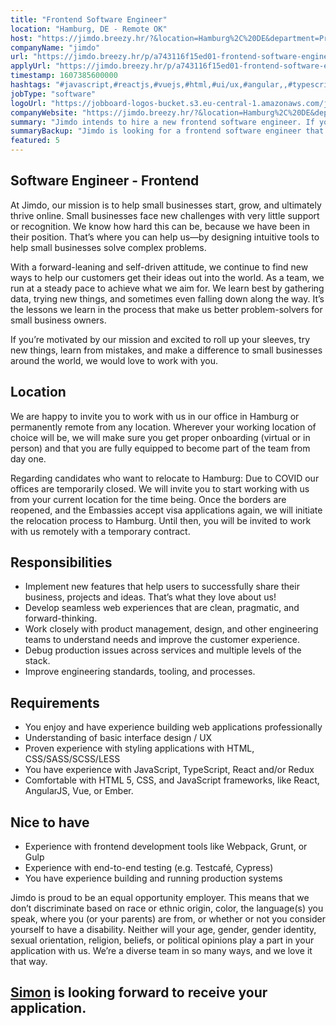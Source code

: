 ```yaml
---
title: "Frontend Software Engineer"
location: "Hamburg, DE - Remote OK"
host: "https://jimdo.breezy.hr/?&location=Hamburg%2C%20DE&department=Product%20%26%20Engineering#positions"
companyName: "jimdo"
url: "https://jimdo.breezy.hr/p/a743116f15ed01-frontend-software-engineer-m-f-d"
applyUrl: "https://jimdo.breezy.hr/p/a743116f15ed01-frontend-software-engineer-m-f-d/apply"
timestamp: 1607385600000
hashtags: "#javascript,#reactjs,#vuejs,#html,#ui/ux,#angular,,#typescript,#css,#management"
jobType: "software"
logoUrl: "https://jobboard-logos-bucket.s3.eu-central-1.amazonaws.com/jimdo"
companyWebsite: "https://jimdo.breezy.hr/?&location=Hamburg%2C%20DE&department=Product%20%26%20Engineering#positions"
summary: "Jimdo intends to hire a new frontend software engineer. If you have you enjoy and have experience building web applications professionally, consider applying."
summaryBackup: "Jimdo is looking for a frontend software engineer that has experience in: #javascript, #reactjs, #html."
featured: 5
---
```


## Software Engineer - Frontend

At Jimdo, our mission is to help small businesses start, grow, and ultimately thrive online. Small businesses face new challenges with very little support or recognition. We know how hard this can be, because we have been in their position. That’s where you can help us—by designing intuitive tools to help small businesses solve complex problems.

With a forward-leaning and self-driven attitude, we continue to find new ways to help our customers get their ideas out into the world. As a team, we run at a steady pace to achieve what we aim for. We learn best by gathering data, trying new things, and sometimes even falling down along the way. It’s the lessons we learn in the process that make us better problem-solvers for small business owners.

If you’re motivated by our mission and excited to roll up your sleeves, try new things, learn from mistakes, and make a difference to small businesses around the world, we would love to work with you.

## Location

We are happy to invite you to work with us in our office in Hamburg or permanently remote from any location. Wherever your working location of choice will be, we will make sure you get proper onboarding (virtual or in person) and that you are fully equipped to become part of the team from day one.

Regarding candidates who want to relocate to Hamburg: Due to COVID our offices are temporarily closed. We will invite you to start working with us from your current location for the time being. Once the borders are reopened, and the Embassies accept visa applications again, we will initiate the relocation process to Hamburg. Until then, you will be invited to work with us remotely with a temporary contract.

## Responsibilities

*   Implement new features that help users to successfully share their business, projects and ideas. That’s what they love about us!
*   Develop seamless web experiences that are clean, pragmatic, and forward-thinking.
*   Work closely with product management, design, and other engineering teams to understand needs and improve the customer experience.
*   Debug production issues across services and multiple levels of the stack.
*   Improve engineering standards, tooling, and processes.

## Requirements

*   You enjoy and have experience building web applications professionally
*   Understanding of basic interface design / UX
*   Proven experience with styling applications with HTML, CSS/SASS/SCSS/LESS
*   You have experience with JavaScript, TypeScript, React and/or Redux
*   Comfortable with HTML 5, CSS, and JavaScript frameworks, like React, AngularJS, Vue, or Ember.

## Nice to have

*   Experience with frontend development tools like Webpack, Grunt, or Gulp
*   Experience with end-to-end testing (e.g. Testcafé, Cypress)
*   You have experience building and running production systems

Jimdo is proud to be an equal opportunity employer. This means that we don’t discriminate based on race or ethnic origin, color, the language(s) you speak, where you (or your parents) are from, or whether or not you consider yourself to have a disability. Neither will your age, gender, gender identity, sexual orientation, religion, beliefs, or political opinions play a part in your application with us. We’re a diverse team in so many ways, and we love it that way.

## [Simon](https://www.linkedin.com/in/simon-gero-hartmann/) is looking forward to receive your application.
